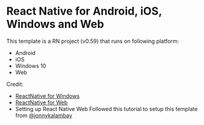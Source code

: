 # React Native for Android, iOS, Windows and Web
This template is a RN project (v0.59) that runs on following platform:
* Android
* iOS
* Windows 10
* Web

Credit:
* [ReactNative for Windows](https://github.com/microsoft/react-native-windows)
* [ReactNative for Web](https://github.com/necolas/react-native-web)
* Setting up React Native Web
Followed this tutorial to setup this template from
[@jonnykalambay](https://medium.com/@jonnykalambay/your-first-hybrid-app-in-15-minutes-react-native-on-the-web-2cc2646051e/)

